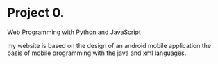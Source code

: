 # Project 0.

Web Programming with Python and JavaScript

my website is based on the design of an android mobile application
 the basis of mobile programming with the java and xml languages.

